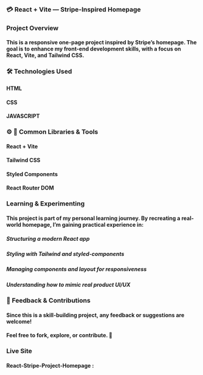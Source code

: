 ### 💳 React + Vite — Stripe-Inspired Homepage

### Project Overview

#### This is a responsive one-page project inspired by Stripe’s homepage. The goal is to enhance my front-end development skills, with a focus on React, Vite, and Tailwind CSS.

### 🛠 Technologies Used

#### HTML

#### CSS

#### JAVASCRIPT

### ⚙️ 🧰 Common Libraries & Tools

#### React + Vite

#### Tailwind CSS

#### Styled Components

#### React Router DOM

### Learning & Experimenting

#### This project is part of my personal learning journey. By recreating a real-world homepage, I’m gaining practical experience in:

##### Structuring a modern React app

##### Styling with Tailwind and styled-components

##### Managing components and layout for responsiveness

##### Understanding how to mimic real product UI/UX

### 🙌 Feedback & Contributions

#### Since this is a skill-building project, any feedback or suggestions are welcome!

#### Feel free to fork, explore, or contribute. 🚀

### Live Site

#### React-Stripe-Project-Homepage :
